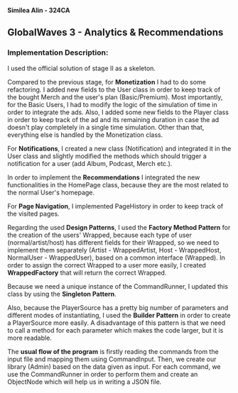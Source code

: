 **Similea Alin - 324CA**

## GlobalWaves 3 - Analytics & Recommendations

### Implementation Description:

I used the official solution of stage II as a skeleton.

Compared to the previous stage, for **Monetization** I had to do some
refactoring. I added new fields to the User class in order to keep track of the
bought Merch and the user's plan (Basic/Premium).
Most importantly, for the Basic Users, I had to modify the logic of the
simulation of time in order to integrate the ads. Also, I added some new fields
to the Player class in order to keep track of the ad and its remaining duration
in case the ad doesn't play completely in a single time simulation.
Other than that, everything else is handled by the Monetization class.

For **Notifications**, I created a new class (Notification) and integrated it
in the User class and slightly modified the methods which should trigger a
notification for a user (add Album, Podcast, Merch etc.).

In order to implement the **Recommendations** I integrated the new
functionalities in the HomePage class, because they are the most related to the
normal User's homepage.

For **Page Navigation**, I implemented PageHistory in order to keep track of
the visited pages.

Regarding the used **Design Patterns**, I used the **Factory Method Pattern**
for the creation of the users' Wrapped, because each type of user
(normal/artist/host) has different fields for their Wrapped, so we need to
implement them separately (Artist - WrappedArtist, Host - WrappedHost,
NormalUser - WrappedUser), based on a common interface (Wrapped). In order to
assign the correct Wrapped to a user more easily, I created **WrappedFactory**
that will return the correct Wrapped.

Because we need a unique instance of the CommandRunner, I updated this class by
using the **Singleton Pattern**.

Also, because the PlayerSource has a pretty big number of parameters and 
different modes of instantiating, I used the **Builder Pattern** in order to
create a PlayerSource more easily. A disadvantage of this pattern is that we
need to call a method for each parameter which makes the code larger, but it is
more readable.

The **usual flow of the program** is firstly reading the commands from the
input file and mapping them using CommandInput. Then, we create our library
(Admin) based on the data given as input. For each command, we use the
CommandRunner in order to perform them and create an ObjectNode which will
help us in writing a JSON file.